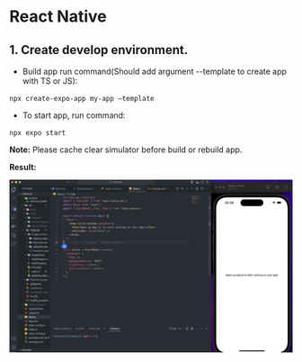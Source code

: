 # React Native

## 1. Create develop environment.

- Build app run command(Should add argument --template to create app with TS or JS):

```
npx create-expo-app my-app —template
```

- To start app, run command:

```
npx expo start
```

**Note:** Please cache clear simulator before build or rebuild app.

**Result:**

![result setup](<images/result_setup.png>)

